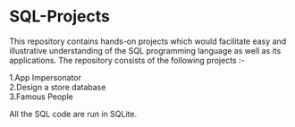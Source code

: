 # SQL-Projects
This repository contains hands-on projects which would facilitate easy and illustrative understanding of the SQL  programming language as well as its applications. The repository consists of the following projects :-

1.App Impersonator<br>
2.Design a store database<br>
3.Famous People

All the SQL code are run in SQLite.

